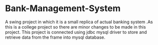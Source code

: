 # Bank-Management-System

A swing project in  which it is a small replica of actual banking system .As this is a college project so there are minor changes to be made in this project.
This project is connected using jdbc mysql driver to store and retrieve data from the frame into mysql database.
